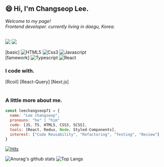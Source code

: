 ## 😄 Hi, I'm Changseop Lee.




<i>Welcome to my page!</i> <br>
<i>Frontend developer. currently living in daegu, Korea.</i><br><br>

<a href="https://velog.io/@haseuki71"><img src="https://img.shields.io/badge/velog%20-11B48A?style=flat-square&logo=Vimeo&logoColor=white&link=https://velog.io/@haseuki71"/></a>
<a href="mailto:haseuki71@gmail.com"><img src="https://img.shields.io/badge/Gmail-d14836?style=flat-square&logo=Gmail&logoColor=white&link=haseuki71@gmail.com"/></a>

[basic]
![HTML5](https://img.shields.io/badge/-HTML5-E34F26?style=flat-square&logo=html5&logoColor=white)
![Css3](https://img.shields.io/badge/-css3-007ACC?style=flat-square&logo=css3&logoColor=white)
![Javascript](https://img.shields.io/badge/-JavaScript-f7e018?style=flat-square&logo=JavaScript&logoColor=black)
<br>
[famework]
![Typescript](https://img.shields.io/badge/-TypeScript-007ACC?style=flat-square&logo=typescript&logoColor=white)
![React](https://img.shields.io/badge/-React-20232a?style=flat-square&logo=react&logoColor=61dafb)
### I code with.
[Rcoil]
[React-Query]
[Next.js]
<br><br>
                  
### A little more about me.
```javascript
const leechangseop71 = {
  name: "Lee changseop",
  pronouns: "he" | "him"
  code: [JS, TS, HTML5, CSS3, SCSS],
  tools: [React, Redux, Node, Styled-Components],
  interest: ["Code Reusability", "Refactoring", "Testing", "Review"]
}
```
[![Hits](https://hits.seeyoufarm.com/api/count/incr/badge.svg?url=https%3A%2F%2Fgithub.com%2Fleechangseop71%2Fhit-counter&count_bg=%23A6A8AE&title_bg=%23131111&icon=github.svg&icon_color=%23E7E7E7&title=Github&edge_flat=false)](https://hits.seeyoufarm.com)
<br>

![Anurag's github stats](https://github-readme-stats.vercel.app/api?username=leechangseop71&show_icons=true&theme=tokyonight)
![Top Langs](https://github-readme-stats.vercel.app/api/top-langs/?username=leechangseop71&layout=compact&theme=tokyonight)
